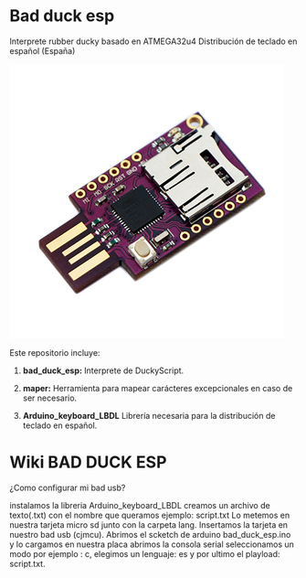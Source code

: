 # Bad duck esp
Interprete rubber ducky basado en ATMEGA32u4 
Distribución de teclado en español (España)

![Image description](https://github.com/Mandragoratools/Bad_duck_esp/blob/master/bad_usb_cjmcu.jpg)

Este repositorio incluye:

1. **bad_duck_esp:**
Interprete de DuckyScript.

2. **maper:**
Herramienta para mapear carácteres excepcionales en caso de ser necesario.

3. **Arduino_keyboard_LBDL**
Librería necesaria para la distribución de teclado en español.

# Wiki BAD DUCK ESP
¿Como configurar mi bad usb?

instalamos la libreria Arduino_keyboard_LBDL
creamos un archivo de texto(.txt) con el nombre que queramos ejemplo: script.txt
Lo metemos en nuestra tarjeta micro sd junto con la carpeta lang.
Insertamos la tarjeta en nuestro bad usb (cjmcu).
Abrimos el scketch de arduino bad_duck_esp.ino y lo cargamos en nuestra placa
abrimos la consola serial seleccionamos un modo por ejemplo : c, elegimos un lenguaje: es y por ultimo el playload: script.txt.

